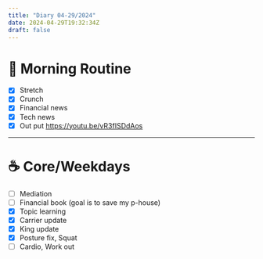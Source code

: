 ```yaml
---
title: "Diary 04-29/2024"  
date: 2024-04-29T19:32:34Z
draft: false
---
```


# 🍳 Morning Routine

- [x]  Stretch
- [x]  Crunch
- [x]  Financial news
- [x]  Tech news
- [x]  Out put https://youtu.be/vR3fISDdAos

---

# ☕ Core/Weekdays

- [ ]  Mediation
- [ ]  Financial book (goal is to save my p-house)
- [x]  Topic learning
- [x]  Carrier update
- [x]  King update
- [x]  Posture fix, Squat
- [ ]  Cardio, Work out